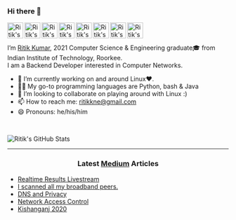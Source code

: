### Hi there 👋

<a href="https://github.com/dev-ritik">
  <img align="left" alt="Ritik's Github" width="36px" src="https://img.icons8.com/material/50/6a9fb5/source-code.png" />
</a>
<a href="https://ritik.ml">
  <img align="left" alt="Ritik's Website" width="36px" src="https://img.icons8.com/material/50/6a9fb5/geography.png" />
</a>
<a href="https://twitter.com/ritik___">
  <img align="left" alt="Ritik's Twitter" width="36px" src="https://img.icons8.com/material/50/6a9fb5/twitter.png" />
</a>
<a href="https://www.linkedin.com/in/ritik-kumar/">
  <img align="left" alt="Ritik's Linkdein" width="36px" src="https://img.icons8.com/material/50/6a9fb5/linkedin.png" />
</a>
<a href="https://ritikk.medium.com/">
  <img align="left" alt="Ritik's Medium" width="36px" src="https://img.icons8.com/ios-filled/50/6a9fb5/medium-new.png" />
</a>
<a href="https://www.youtube.com/channel/UCaBW8G_TO9dQ9yjlmsAjpsg">
  <img align="left" alt="Ritik's Youtube" width="36px" src="https://img.icons8.com/material/50/6a9fb5/youtube-play.png" />
</a>
<a href="mailto:ritikkne@gmail.com">
  <img align="left" alt="Ritik's Email" width="36px" src="https://img.icons8.com/material/50/6a9fb5/gmail.png" />
</a>
<a href="https://ritik.ml/resume/resume.pdf">
  <img align="left" alt="Ritik's Résumé" width="36px" src="https://img.icons8.com/material/50/6a9fb5/parse-from-clipboard.png" />
</a>

<br>
<br>

I’m [Ritik Kumar](https://ritik.ml), 2021 Computer Science & Engineering graduate🎓 from Indian Institute of Technology, Roorkee.<br />
I am a Backend Developer interested in Computer Networks.

- 🔭 I’m currently working on and around Linux❤️.
- 👨‍💻 My go-to programming languages are Python, bash & Java
- 👯 I’m looking to collaborate on playing around with Linux :)
- 📫 How to reach me: ritikkne@gmail.com
- 😄 Pronouns: he/his/him

</br>

![Ritik's GitHub Stats](https://github-readme-stats.vercel.app/api?username=dev-ritik&count_private=true&show_icons=true&title_color=fff&icon_color=6a9fb5&text_color=9f9f9f&bg_color=151515)

---

<h3 align="center"> Latest <a href="https://ritikk.medium.com/">Medium</a> Articles </h3>


<!-- ARTICLES:START -->
- [Realtime Results Livestream](https://ritikk.medium.com/realtime-results-livestream-e6d29add5e3d?source=rss-b35575714951------2)
- [I scanned all my broadband peers.](https://ritikk.medium.com/i-scanned-all-my-broadband-peers-17febead6797?source=rss-b35575714951------2)
- [DNS and Privacy](https://medium.com/mobile-development-group/dns-and-privacy-d50c59428cb2?source=rss-b35575714951------2)
- [Network Access Control](https://ritikk.medium.com/network-access-control-6e3b27b00830?source=rss-b35575714951------2)
- [Kishanganj 2020](https://ritikk.medium.com/kishanganj-2020-ccee1ded4fb5?source=rss-b35575714951------2)
<!-- ARTICLES:END -->
